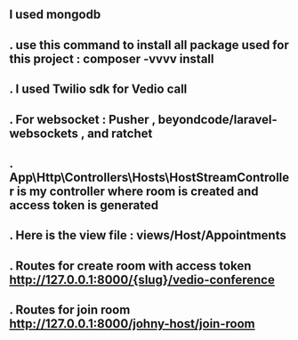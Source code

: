 ## I used mongodb
## . use this command to install all package used for this project : composer -vvvv install 

## . I used Twilio sdk for Vedio call 
## . For websocket : Pusher , beyondcode/laravel-websockets , and ratchet

## . App\Http\Controllers\Hosts\HostStreamController is my controller where room is created and access token is generated 

## . Here is the view file : views/Host/Appointments

## . Routes for create room with access token http://127.0.0.1:8000/{slug}/vedio-conference

## . Routes for join room http://127.0.0.1:8000/johny-host/join-room

